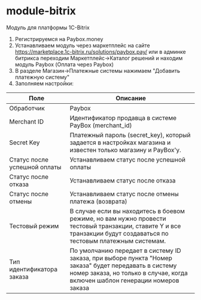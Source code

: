 # module-bitrix
Модуль для платформы 1C-Bitrix

1. Регистрируемся на Paybox.money
2. Устанавливаем модуль через маркетплейс на сайте https://marketplace.1c-bitrix.ru/solutions/paybox.pay/ или в админке битрикса переходим Маркетплейс->Каталог решений и находим модуль Paybox (Оплата через Paybox)
3. В разделе Магазин->Платежные системы нажимаем "Добавить платежную систему"
4. Заполняем настройки: 

| Поле | Описание |
| --- | --- |
| Обработчик | Paybox |
| Merchant ID | Идентификатор продавца в системе PayBox (merchant_id) |
| Secret Key | Платежный пароль (secret_key), который задается в настройках магазина и известен только магазину и PayBox'у. |
| Статус после успешной оплаты | Устанавливаем статус после успешной оплаты |
| Статус после отказа | Устанавливаем статус после отказа |
| Статус после отмены | Устанавливаем статус после отмены платежа (возврата) |
| Тестовый режим | В случае если вы находитесь в боевом режиме, но вам нужно провести тестовый транзакции, ставите Y и все транзакции будут создаваться по тестовым платежным системам.|
| Тип идентификатора заказа | По умолчанию передает в систему ID заказа, при выборе пункта "Номер заказа" будет передавать в систему номер заказа, но только в случае, когда включен шаблон генерации номеров заказа |
